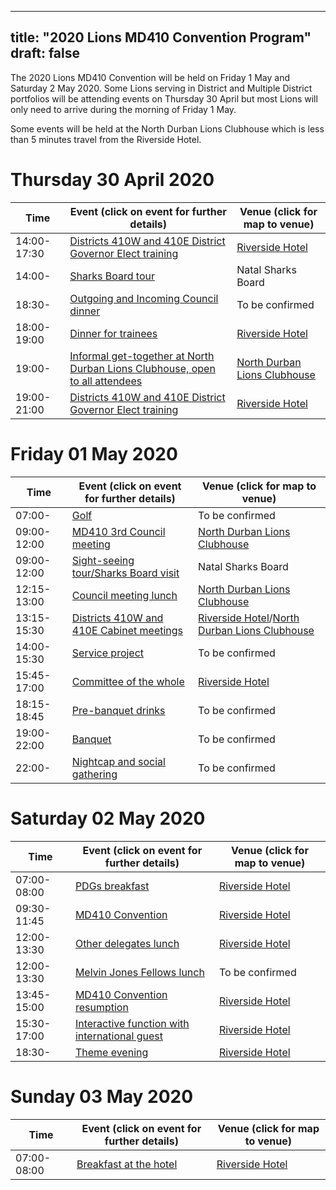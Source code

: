 
---
title: "2020 Lions MD410 Convention Program"
draft: false
---

The 2020 Lions MD410 Convention will be held on Friday 1 May and Saturday 2 May 2020. Some Lions serving in District and Multiple District portfolios will be attending events on Thursday 30 April but most Lions will only need to arrive during the morning of Friday 1 May.

Some events will be held at the North Durban Lions Clubhouse which is less than 5 minutes travel from the Riverside Hotel.

# Thursday 30 April 2020

Time | Event (click on event for further details) | Venue (click for map to venue)
 ---|---  |---
14:00-17:30 | [Districts 410W and 410E District Governor Elect training](/events/dge_training) | [Riverside Hotel](/venue)
14:00- | [Sharks Board tour](/events/sharks_board_tour) | Natal Sharks Board
18:30- | [Outgoing and Incoming Council dinner](/events/council_dinner) | To be confirmed
18:00-19:00 | [Dinner for trainees](/events/dinner_for_trainees) | [Riverside Hotel](/venue)
19:00- | [Informal get-together at North Durban Lions Clubhouse, open to all attendees](/events/thursday_social) | [North Durban Lions Clubhouse](http://northdurbanlions.org.za/club-details/meetings-and-location)
19:00-21:00 | [Districts 410W and 410E District Governor Elect training](/events/training) | [Riverside Hotel](/venue)

# Friday 01 May 2020

Time | Event (click on event for further details) | Venue (click for map to venue)
 ---|---  |---
07:00- | [Golf](/events/golf) | To be confirmed
09:00-12:00 | [MD410 3rd Council meeting](/events/council_meeting) | [North Durban Lions Clubhouse](http://northdurbanlions.org.za/club-details/meetings-and-location)
09:00-12:00 | [Sight-seeing tour/Sharks Board visit](/events/sight_seeing) | Natal Sharks Board
12:15-13:00 | [Council meeting lunch](/events/council_meeting_lunch) | [North Durban Lions Clubhouse](http://northdurbanlions.org.za/club-details/meetings-and-location)
13:15-15:30 | [Districts 410W and 410E Cabinet meetings](/events/cabinet_meetings) | [Riverside Hotel](/venue)/[North Durban Lions Clubhouse](http://northdurbanlions.org.za/club-details/meetings-and-location)
14:00-15:30 | [Service project](/events/service_project) | To be confirmed
15:45-17:00 | [Committee of the whole](/events/committee_of_the_whole) | [Riverside Hotel](/venue)
18:15-18:45 | [Pre-banquet drinks](/events/banquet_drinks) | To be confirmed
19:00-22:00 | [Banquet](/events/banquet) | To be confirmed
22:00- | [Nightcap and social gathering](/events/nightcap) | To be confirmed

# Saturday 02 May 2020

Time | Event (click on event for further details) | Venue (click for map to venue)
 ---|---  |---
07:00-08:00 | [PDGs breakfast](/events/pdgs_breakfast) | [Riverside Hotel](/venue)
09:30-11:45 | [MD410 Convention](/events/md_convention) | [Riverside Hotel](/venue)
12:00-13:30 | [Other delegates lunch](/events/lunch) | [Riverside Hotel](/venue)
12:00-13:30 | [Melvin Jones Fellows lunch](/events/mjf_lunch) | To be confirmed
13:45-15:00 | [MD410 Convention resumption](/events/md_convention) | [Riverside Hotel](/venue)
15:30-17:00 | [Interactive function with international guest](/events/international_guest) | [Riverside Hotel](/venue)
18:30- | [Theme evening](/events/theme_evening) | [Riverside Hotel](/venue)

# Sunday 03 May 2020

Time | Event (click on event for further details) | Venue (click for map to venue)
 ---|---  |---
07:00-08:00 | [Breakfast at the hotel](/events/breakfast) | [Riverside Hotel](/venue)
